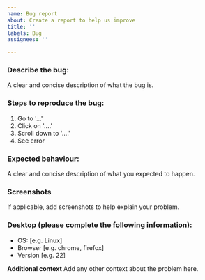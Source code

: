 ```yaml
---
name: Bug report
about: Create a report to help us improve
title: ''
labels: Bug
assignees: ''

---
```


### Describe the bug:
A clear and concise description of what the bug is.

### Steps to reproduce the bug:
1. Go to '...'
2. Click on '....'
3. Scroll down to '....'
4. See error

### Expected behaviour:
A clear and concise description of what you expected to happen.

### Screenshots
If applicable, add screenshots to help explain your problem.

### Desktop (please complete the following information):
 - OS: [e.g. Linux]
 - Browser [e.g. chrome, firefox]
 - Version [e.g. 22]

**Additional context**
Add any other context about the problem here.
